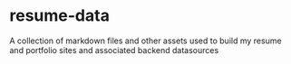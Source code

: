# resume-data
A collection of markdown files and other assets used to build my resume and portfolio sites and associated backend datasources
